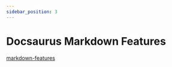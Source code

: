 ```yaml
---
sidebar_position: 3
---
```


# Docsaurus Markdown Features

[markdown-features](https://docusaurus.io/docs/markdown-features)
